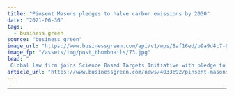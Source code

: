 ```yaml
---
title: "Pinsent Masons pledges to halve carbon emissions by 2030"
date: "2021-06-30"
tags: 
  - business green
source: "business green"
image_url: "https://www.businessgreen.com/api/v1/wps/8af16ed/b9a9d4c7-8f18-4b27-8a24-cb741af6abd1/3/Pinsent-Masons-185x114.jpg"
image_fp: "/assets/img/post_thumbnails/73.jpg"
lead: "
 Global law firm joins Science Based Targets Initiative with pledge to halve emissions and switch to 100 per cent renewable power  ..."
article_url: "https://www.businessgreen.com/news/4033692/pinsent-masons-pledges-halve-carbon-emissions-2030"
---
```


---
